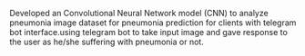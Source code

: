 Developed an Convolutional Neural Network model (CNN) to analyze pneumonia image dataset for pneumonia prediction for clients with telegram bot interface.using telegram bot to take input image and gave response to the user as he/she suffering with pneumonia or not.
